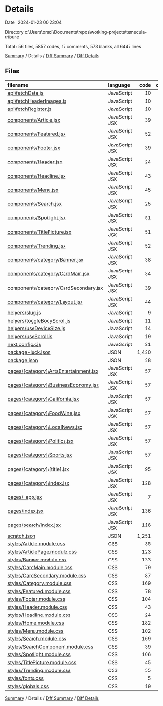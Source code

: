 # Details

Date : 2024-01-23 00:23:04

Directory c:\\Users\\oracl\\Documents\\repos\\working-projects\\temecula-tribune

Total : 56 files,  5857 codes, 17 comments, 573 blanks, all 6447 lines

[Summary](results.md) / Details / [Diff Summary](diff.md) / [Diff Details](diff-details.md)

## Files
| filename | language | code | comment | blank | total |
| :--- | :--- | ---: | ---: | ---: | ---: |
| [api/fetchData.js](/api/fetchData.js) | JavaScript | 10 | 0 | 3 | 13 |
| [api/fetchHeaderImages.js](/api/fetchHeaderImages.js) | JavaScript | 10 | 0 | 3 | 13 |
| [api/fetchRegister.js](/api/fetchRegister.js) | JavaScript | 10 | 0 | 4 | 14 |
| [components/Article.jsx](/components/Article.jsx) | JavaScript JSX | 39 | 0 | 6 | 45 |
| [components/Featured.jsx](/components/Featured.jsx) | JavaScript JSX | 52 | 0 | 8 | 60 |
| [components/Footer.jsx](/components/Footer.jsx) | JavaScript JSX | 39 | 0 | 7 | 46 |
| [components/Header.jsx](/components/Header.jsx) | JavaScript JSX | 24 | 0 | 5 | 29 |
| [components/Headline.jsx](/components/Headline.jsx) | JavaScript JSX | 43 | 0 | 6 | 49 |
| [components/Menu.jsx](/components/Menu.jsx) | JavaScript JSX | 45 | 0 | 8 | 53 |
| [components/Search.jsx](/components/Search.jsx) | JavaScript JSX | 25 | 0 | 4 | 29 |
| [components/Spotlight.jsx](/components/Spotlight.jsx) | JavaScript JSX | 51 | 0 | 8 | 59 |
| [components/TitlePicture.jsx](/components/TitlePicture.jsx) | JavaScript JSX | 51 | 0 | 8 | 59 |
| [components/Trending.jsx](/components/Trending.jsx) | JavaScript JSX | 52 | 0 | 11 | 63 |
| [components/category/Banner.jsx](/components/category/Banner.jsx) | JavaScript JSX | 38 | 0 | 6 | 44 |
| [components/category/CardMain.jsx](/components/category/CardMain.jsx) | JavaScript JSX | 34 | 0 | 5 | 39 |
| [components/category/CardSecondary.jsx](/components/category/CardSecondary.jsx) | JavaScript JSX | 39 | 0 | 7 | 46 |
| [components/category/Layout.jsx](/components/category/Layout.jsx) | JavaScript JSX | 44 | 1 | 5 | 50 |
| [helpers/slug.js](/helpers/slug.js) | JavaScript | 9 | 0 | 1 | 10 |
| [helpers/toggleBodyScroll.js](/helpers/toggleBodyScroll.js) | JavaScript | 11 | 1 | 4 | 16 |
| [helpers/useDeviceSize.js](/helpers/useDeviceSize.js) | JavaScript | 14 | 0 | 5 | 19 |
| [helpers/useScroll.js](/helpers/useScroll.js) | JavaScript | 19 | 0 | 7 | 26 |
| [next.config.cjs](/next.config.cjs) | JavaScript | 21 | 3 | 3 | 27 |
| [package-lock.json](/package-lock.json) | JSON | 1,420 | 0 | 1 | 1,421 |
| [package.json](/package.json) | JSON | 28 | 0 | 1 | 29 |
| [pages/[category]/ArtsEntertainment.jsx](/pages/%5Bcategory%5D/ArtsEntertainment.jsx) | JavaScript JSX | 57 | 1 | 16 | 74 |
| [pages/[category]/BusinessEconomy.jsx](/pages/%5Bcategory%5D/BusinessEconomy.jsx) | JavaScript JSX | 57 | 1 | 13 | 71 |
| [pages/[category]/California.jsx](/pages/%5Bcategory%5D/California.jsx) | JavaScript JSX | 57 | 1 | 14 | 72 |
| [pages/[category]/FoodWine.jsx](/pages/%5Bcategory%5D/FoodWine.jsx) | JavaScript JSX | 57 | 1 | 15 | 73 |
| [pages/[category]/LocalNews.jsx](/pages/%5Bcategory%5D/LocalNews.jsx) | JavaScript JSX | 57 | 1 | 14 | 72 |
| [pages/[category]/Politics.jsx](/pages/%5Bcategory%5D/Politics.jsx) | JavaScript JSX | 57 | 1 | 14 | 72 |
| [pages/[category]/Sports.jsx](/pages/%5Bcategory%5D/Sports.jsx) | JavaScript JSX | 57 | 1 | 14 | 72 |
| [pages/[category]/[title].jsx](/pages/%5Bcategory%5D/%5Btitle%5D.jsx) | JavaScript JSX | 95 | 1 | 18 | 114 |
| [pages/[category]/index.jsx](/pages/%5Bcategory%5D/index.jsx) | JavaScript JSX | 128 | 0 | 19 | 147 |
| [pages/_app.jsx](/pages/_app.jsx) | JavaScript JSX | 7 | 0 | 3 | 10 |
| [pages/index.jsx](/pages/index.jsx) | JavaScript JSX | 136 | 0 | 14 | 150 |
| [pages/search/index.jsx](/pages/search/index.jsx) | JavaScript JSX | 116 | 1 | 16 | 133 |
| [scratch.json](/scratch.json) | JSON | 1,251 | 0 | 0 | 1,251 |
| [styles/Article.module.css](/styles/Article.module.css) | CSS | 35 | 3 | 8 | 46 |
| [styles/ArticlePage.module.css](/styles/ArticlePage.module.css) | CSS | 123 | 0 | 21 | 144 |
| [styles/Banner.module.css](/styles/Banner.module.css) | CSS | 133 | 0 | 29 | 162 |
| [styles/CardMain.module.css](/styles/CardMain.module.css) | CSS | 79 | 0 | 17 | 96 |
| [styles/CardSecondary.module.css](/styles/CardSecondary.module.css) | CSS | 87 | 0 | 13 | 100 |
| [styles/Category.module.css](/styles/Category.module.css) | CSS | 169 | 0 | 25 | 194 |
| [styles/Featured.module.css](/styles/Featured.module.css) | CSS | 78 | 0 | 15 | 93 |
| [styles/Footer.module.css](/styles/Footer.module.css) | CSS | 104 | 0 | 17 | 121 |
| [styles/Header.module.css](/styles/Header.module.css) | CSS | 43 | 0 | 9 | 52 |
| [styles/Headline.module.css](/styles/Headline.module.css) | CSS | 24 | 0 | 5 | 29 |
| [styles/Home.module.css](/styles/Home.module.css) | CSS | 182 | 0 | 25 | 207 |
| [styles/Menu.module.css](/styles/Menu.module.css) | CSS | 102 | 0 | 15 | 117 |
| [styles/Search.module.css](/styles/Search.module.css) | CSS | 169 | 0 | 30 | 199 |
| [styles/SearchComponent.module.css](/styles/SearchComponent.module.css) | CSS | 39 | 0 | 6 | 45 |
| [styles/Spotlight.module.css](/styles/Spotlight.module.css) | CSS | 106 | 0 | 22 | 128 |
| [styles/TitlePicture.module.css](/styles/TitlePicture.module.css) | CSS | 45 | 0 | 8 | 53 |
| [styles/Trending.module.css](/styles/Trending.module.css) | CSS | 55 | 0 | 8 | 63 |
| [styles/fonts.css](/styles/fonts.css) | CSS | 5 | 0 | 1 | 6 |
| [styles/globals.css](/styles/globals.css) | CSS | 19 | 0 | 3 | 22 |

[Summary](results.md) / Details / [Diff Summary](diff.md) / [Diff Details](diff-details.md)